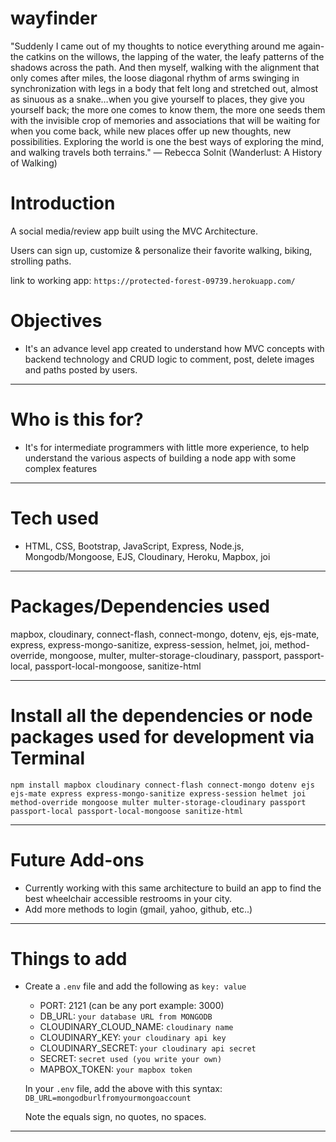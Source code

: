 # wayfinder

"Suddenly I came out of my thoughts to notice everything around me again-the catkins on the willows, the lapping of the water, the leafy patterns of the shadows across the path. And then myself, walking with the alignment that only comes after miles, the loose diagonal rhythm of arms swinging in synchronization with legs in a body that felt long and stretched out, almost as sinuous as a snake…when you give yourself to places, they give you yourself back; the more one comes to know them, the more one seeds them with the invisible crop of memories and associations that will be waiting for when you come back, while new places offer up new thoughts, new possibilities. Exploring the world is one the best ways of exploring the mind, and walking travels both terrains."
— Rebecca Solnit (Wanderlust: A History of Walking)


# Introduction

A social media/review app built using the MVC Architecture.

Users can sign up, customize & personalize their favorite walking, biking, strolling paths.

link to working app: `https://protected-forest-09739.herokuapp.com/`


# Objectives

- It's an advance level app created to understand how MVC concepts with backend technology and CRUD logic to comment, post, delete images and paths posted by users.

---

# Who is this for? 

- It's for intermediate programmers with little more experience, to help understand the various aspects of building a node app with some complex features

---

# Tech used 

- HTML, CSS, Bootstrap, JavaScript, Express, Node.js, Mongodb/Mongoose, EJS, Cloudinary, Heroku, Mapbox, joi

---

# Packages/Dependencies used 

mapbox,
cloudinary,
connect-flash,
connect-mongo,
dotenv,
ejs,
ejs-mate,
express,
express-mongo-sanitize,
express-session,
helmet,
joi,
method-override,
mongoose,
multer,
multer-storage-cloudinary,
passport,
passport-local,
passport-local-mongoose,
sanitize-html

---

# Install all the dependencies or node packages used for development via Terminal

`npm install mapbox cloudinary connect-flash connect-mongo dotenv ejs ejs-mate express express-mongo-sanitize express-session helmet joi method-override mongoose multer multer-storage-cloudinary passport passport-local passport-local-mongoose sanitize-html`


---

# Future Add-ons
- Currently working with this same architecture to build an app to find the best wheelchair accessible restrooms in your city.
- Add more methods to login (gmail, yahoo, github, etc..)
---

# Things to add
- Create a `.env` file and add the following as `key: value` 
  - PORT: 2121 (can be any port example: 3000) 
  - DB_URL: `your database URL from MONGODB` 
  - CLOUDINARY_CLOUD_NAME: `cloudinary name` 
  - CLOUDINARY_KEY: `your cloudinary api key` 
  - CLOUDINARY_SECRET: `your cloudinary api secret` 
  - SECRET: `secret used (you write your own)`
  - MAPBOX_TOKEN: `your mapbox token`
  
  In your `.env` file, add the above with this syntax:
  `DB_URL=mongodburlfromyourmongoaccount`
  
  Note the equals sign, no quotes, no spaces.
 ---
 